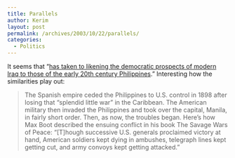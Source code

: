 ```yaml
---
title: Parallels
author: Kerim
layout: post
permalink: /archives/2003/10/22/parallels/
categories:
  - Politics
---
```

It seems that &#8220;<a href="http://slate.msn.com/id/2090114/" onclick="_gaq.push(['_trackEvent', 'outbound-article', 'http://slate.msn.com/id/2090114/', 'has taken to likening the democratic prospects of modern Iraq to those of the early 20th century Philippines']);" >has taken to likening the democratic prospects of modern Iraq to those of the early 20th century Philippines</a>.&#8221; Interesting how the similarities play out:


>   The Spanish empire ceded the Philippines to U.S. control in 1898 after losing that &#8220;splendid little war&#8221; in the Caribbean. The American military then invaded the Philippines and took over the capital, Manila, in fairly short order. Then, as now, the troubles began. Here&#8217;s how Max Boot described the ensuing conflict in his book The Savage Wars of Peace: &#8220;[T]hough successive U.S. generals proclaimed victory at hand, American soldiers kept dying in ambushes, telegraph lines kept getting cut, and army convoys kept getting attacked.&#8221;


